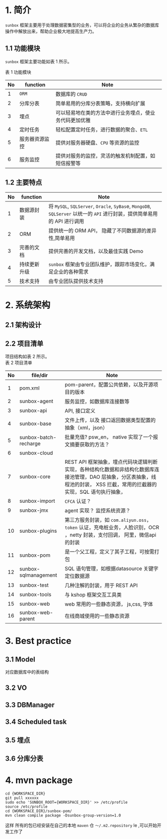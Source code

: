 # 1. 简介
 `sunbox` 框架主要用于处理数据密集型的业务，可以将企业的业务从繁杂的数据库操作中解放出来，帮助企业极大地提高生产力。
## 1.1 功能模块
`sunbox` 框架主要功能如表 1 所示。

表 1 功能模块  

| No | function | Note |
| -- | -- | -- |
| 1 | `ORM` | 数据库的 `CRUD` |
| 2 | 分库分表 | 简单易用的分库分表策略，支持横向扩展 |
| 3 | 埋点 | 可以轻易地在类的方法中进行业务埋点，使业务代码更加优雅 |
| 4 | 定时任务 | 轻松配置定时任务，进行数据的聚合、`ETL` |
| 5 | 服务器资源监控 | 提供对服务器硬盘、`CPU` 等资源的监控 |
| 6 | 服务监控 | 提供对服务的监控，灵活的触发机制配置，如短信报警等 |
## 1.2 主要特点
| No | function | Note |
| -- | -- | -- |
| 1 | 数据源封装 | 将 `MySQL`, `SQLServer`, `Oracle`, `SyBas`e, `MongoDB`, `SQLServer` 以统一的 `API` 进行封装，提供简单易用的 API 进行调用 |
| 2 | ORM | 提供统一的 ORM API， 隐藏了不同数据源的差异性,简单易用 |
| 3 | 完善的文档 | 提供完善的开发文档，以及最佳实践 Demo |
| 4 |  持续更新升级 | `sunbox` 框架由专业团队维护，跟踪市场变化，满足企业的各种需求 |
| 5 | 技术支持 | 由专业团队提供技术支持 |
# 2. 系统架构
## 2.1 架构设计

## 2.2 项目清单
项目结构如表 2 所示。  
表 2 项目清单  

| No | file/dir | Note |
| -- | -- | -- |
| 1 | pom.xml | pom-parent，配置公共依赖，以及开源项目的版本 |
| 2 | sunbox-agent | 服务监控，如数据库连接数等 |
| 3 | sunbox-api | API, 接口定义 |
| 4 | sunbox-base | 文件上传，以及 接口返回数据类型配置的抽象（xml，json） |
| 5 | sunbox-batch-recharge | 批量充值? psw_en， native 实现了一个报文摘要获取的方法？ |
| 6 | sunbox-cloud | |
| 7 | sunbox-core | REST API 框架抽象，埋点代码块逻辑判断实现，各种结构化数据和非结构化数据库连接池管理，DAO 层抽象，分区表抽象，线程池的封装， XSS 拦截，常用的拦截器的实现，SQL 语句执行抽象，|
| 8| sunbox-import | `CFCA` 认证？ |
| 9 | sunbox-jmx | agent 实现？ 监控系统资源？ |
| 10 | sunbox-plugins | 第三方服务封装，如 `com.aliyun.oss`， `token` 认证，充电桩业务，人脸识别，OCR ，netty 封装，支付回调， 阿里，微信api 的封装 |
| 11 | sunbox-pom | 是一个父工程，定义了其子工程，可按需打包 |
| 12 | sunbox-sqlmanagement | SQL 语句管理，如根据datasource 关键字定位数据源|
| 13 | sunbox-test | 几种注解的封装，用于 REST API |
| 14 | sunbox-tools | 与 kshop 框架交互工具类 |
| 15 | sunbox-web | web 常用的一些静态资源， js,css, 字体 |
| 16 | sunbox-web-parent | 在线商城使用的一些静态资源 |
# 3. Best practice
## 3.1 Model
对应数据库中的表结构
## 3.2 VO
## 3.3 DBManager
## 3.4 Scheduled task
## 3.5 埋点
## 3.6 分库分表
# 4. mvn package
```
cd {WORKSPACE_DIR}  
git pull xxxxxx  
sudo echo 'SUNBOX_ROOT={WORKSPACE_DIR}' >> /etc/profile  
source /etc/profile  
cd {WORKSPACE_DIR}/sunbox-pom/  
mvn clean compile package -Dsunbox-group-version=1.0
```
这样 所有的包已经安装在自己的本地 `maven` 仓 `～/.m2.repository` le ,可以开始开发工作了

